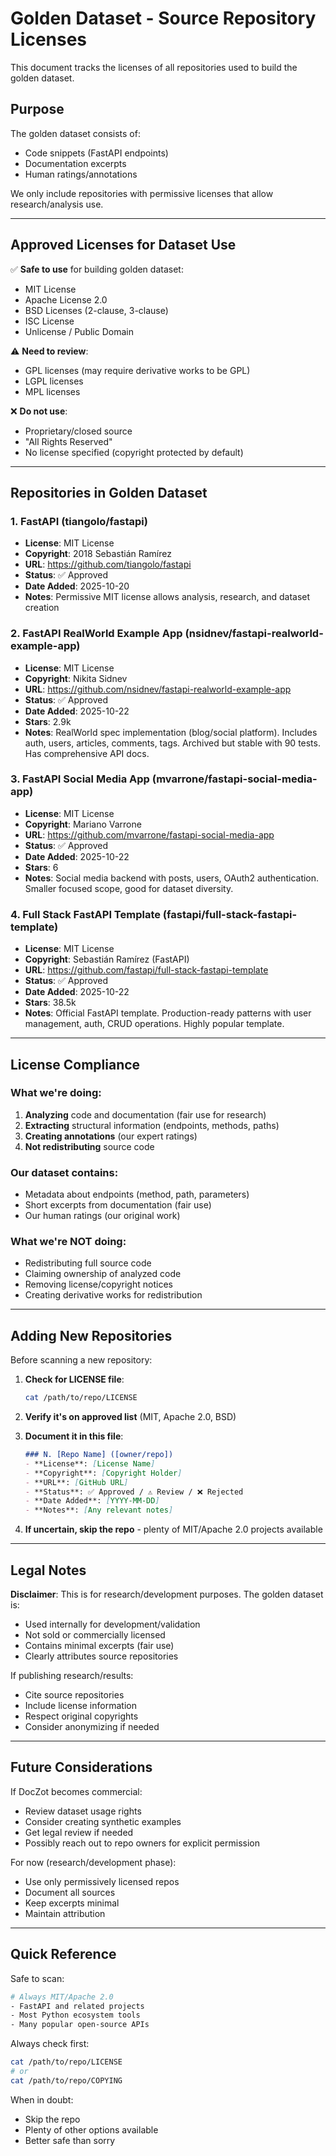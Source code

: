 # Golden Dataset - Source Repository Licenses

This document tracks the licenses of all repositories used to build the golden dataset.

## Purpose

The golden dataset consists of:
- Code snippets (FastAPI endpoints)
- Documentation excerpts
- Human ratings/annotations

We only include repositories with permissive licenses that allow research/analysis use.

---

## Approved Licenses for Dataset Use

✅ **Safe to use** for building golden dataset:
- MIT License
- Apache License 2.0
- BSD Licenses (2-clause, 3-clause)
- ISC License
- Unlicense / Public Domain

⚠️ **Need to review**:
- GPL licenses (may require derivative works to be GPL)
- LGPL licenses
- MPL licenses

❌ **Do not use**:
- Proprietary/closed source
- "All Rights Reserved"
- No license specified (copyright protected by default)

---

## Repositories in Golden Dataset

### 1. FastAPI (tiangolo/fastapi)
- **License**: MIT License
- **Copyright**: 2018 Sebastián Ramírez
- **URL**: https://github.com/tiangolo/fastapi
- **Status**: ✅ Approved
- **Date Added**: 2025-10-20
- **Notes**: Permissive MIT license allows analysis, research, and dataset creation

### 2. FastAPI RealWorld Example App (nsidnev/fastapi-realworld-example-app)
- **License**: MIT License
- **Copyright**: Nikita Sidnev
- **URL**: https://github.com/nsidnev/fastapi-realworld-example-app
- **Status**: ✅ Approved
- **Date Added**: 2025-10-22
- **Stars**: 2.9k
- **Notes**: RealWorld spec implementation (blog/social platform). Includes auth, users, articles, comments, tags. Archived but stable with 90 tests. Has comprehensive API docs.

### 3. FastAPI Social Media App (mvarrone/fastapi-social-media-app)
- **License**: MIT License
- **Copyright**: Mariano Varrone
- **URL**: https://github.com/mvarrone/fastapi-social-media-app
- **Status**: ✅ Approved
- **Date Added**: 2025-10-22
- **Stars**: 6
- **Notes**: Social media backend with posts, users, OAuth2 authentication. Smaller focused scope, good for dataset diversity.

### 4. Full Stack FastAPI Template (fastapi/full-stack-fastapi-template)
- **License**: MIT License
- **Copyright**: Sebastián Ramírez (FastAPI)
- **URL**: https://github.com/fastapi/full-stack-fastapi-template
- **Status**: ✅ Approved
- **Date Added**: 2025-10-22
- **Stars**: 38.5k
- **Notes**: Official FastAPI template. Production-ready patterns with user management, auth, CRUD operations. Highly popular template.

---

## License Compliance

### What we're doing:
1. **Analyzing** code and documentation (fair use for research)
2. **Extracting** structural information (endpoints, methods, paths)
3. **Creating annotations** (our expert ratings)
4. **Not redistributing** source code

### Our dataset contains:
- Metadata about endpoints (method, path, parameters)
- Short excerpts from documentation (fair use)
- Our human ratings (our original work)

### What we're NOT doing:
- Redistributing full source code
- Claiming ownership of analyzed code
- Removing license/copyright notices
- Creating derivative works for redistribution

---

## Adding New Repositories

Before scanning a new repository:

1. **Check for LICENSE file**:
   ```bash
   cat /path/to/repo/LICENSE
   ```

2. **Verify it's on approved list** (MIT, Apache 2.0, BSD)

3. **Document it in this file**:
   ```markdown
   ### N. [Repo Name] ([owner/repo])
   - **License**: [License Name]
   - **Copyright**: [Copyright Holder]
   - **URL**: [GitHub URL]
   - **Status**: ✅ Approved / ⚠️ Review / ❌ Rejected
   - **Date Added**: [YYYY-MM-DD]
   - **Notes**: [Any relevant notes]
   ```

4. **If uncertain, skip the repo** - plenty of MIT/Apache 2.0 projects available

---

## Legal Notes

**Disclaimer**: This is for research/development purposes. The golden dataset is:
- Used internally for development/validation
- Not sold or commercially licensed
- Contains minimal excerpts (fair use)
- Clearly attributes source repositories

If publishing research/results:
- Cite source repositories
- Include license information
- Respect original copyrights
- Consider anonymizing if needed

---

## Future Considerations

If DocZot becomes commercial:
- Review dataset usage rights
- Consider creating synthetic examples
- Get legal review if needed
- Possibly reach out to repo owners for explicit permission

For now (research/development phase):
- Use only permissively licensed repos
- Document all sources
- Keep excerpts minimal
- Maintain attribution

---

## Quick Reference

Safe to scan:
```bash
# Always MIT/Apache 2.0
- FastAPI and related projects
- Most Python ecosystem tools
- Many popular open-source APIs
```

Always check first:
```bash
cat /path/to/repo/LICENSE
# or
cat /path/to/repo/COPYING
```

When in doubt:
- Skip the repo
- Plenty of other options available
- Better safe than sorry
